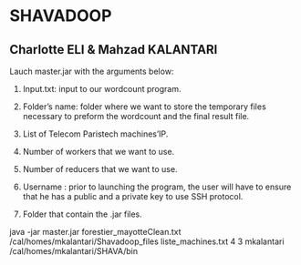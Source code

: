 # SHAVADOOP
## Charlotte ELI & Mahzad KALANTARI

Lauch master.jar with the arguments below:

1. Input.txt: input to our wordcount program.

2. Folder’s name: folder where we want to store the temporary files necessary to
preform the wordcount and the final result file.

3. List of Telecom Paristech machines’IP.

4. Number of workers that we want to use.

5. Number of reducers that we want to use.

6. Username : prior to launching the program, the user will have to ensure that he has a public and a private key to use SSH protocol.

7. Folder that contain the .jar files.


java -jar master.jar forestier_mayotteClean.txt /cal/homes/mkalantari/Shavadoop_files liste_machines.txt 4 3 mkalantari /cal/homes/mkalantari/SHAVA/bin
